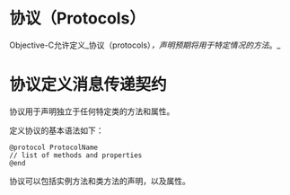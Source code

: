 # 协议（Protocols）

Objective-C允许定义_协议（protocols）_，声明预期将用于特定情况的方法_。_

# 协议定义消息传递契约

协议用于声明独立于任何特定类的方法和属性。

定义协议的基本语法如下：

```
@protocol ProtocolName
// list of methods and properties
@end
```

协议可以包括实例方法和类方法的声明，以及属性。





